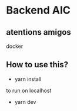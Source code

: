 # Backend AIC

## atentions amigos
docker

## How to use this?
- yarn install

to run on localhost
- yarn dev
